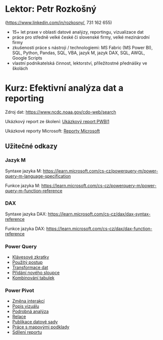 # Lektor: Petr Rozkošný
(https://www.linkedin.com/in/rozkosny/, 731 162 655)

- 15+ let praxe v oblasti datové analýzy, reportingu, vizualizace dat
- práce pro středně velké české či slovenské firmy, velké mezinárodní firmy
- zkušenosti práce s nástroji / technologiemi: MS Fabric (MS Power BI), SQL, Python, Pandas, SQL, VBA, jazyk M, jazyk DAX, SQL, AWQL, Google Scripts
- vlastní podnikatelská činnost, lektorství, příležitostné přednášky ve školách

# Kurz: Efektivní analýza dat a reporting

Zdroj dat: https://www.ncdc.noaa.gov/cdo-web/search

Ukázkový report ze školení: [Ukázkový report PWBI1](https://app.powerbi.com/view?r=eyJrIjoiNTg0ODhkYWYtNTMxOC00M2YzLTg2YTAtMDhjOWE0ZDIxNzY3IiwidCI6IjU4NzNhNWVlLTkzNTYtNGYyMy04YzMyLTQ5ODRmYjE5ZmZmMyIsImMiOjh9&pageName=ReportSectionfe84644d795c3ccb1a1a)

Ukázkové reporty Microsoft: [Reporty Microsoft](https://learn.microsoft.com/en-us/power-bi/create-reports/sample-datasets)


## Užitečné odkazy

### Jazyk M
Syntaxe jazyka M: https://learn.microsoft.com/cs-cz/powerquery-m/power-query-m-language-specification

Funkce jazyka M: https://learn.microsoft.com/cs-cz/powerquery-m/power-query-m-function-reference


### DAX
Syntaxe jazyka DAX: https://learn.microsoft.com/cs-cz/dax/dax-syntax-reference

Funkce jazyka DAX: https://learn.microsoft.com/cs-cz/dax/dax-function-reference



### Power Query
- [Klávesové zkratky](https://learn.microsoft.com/cs-cz/power-query/keyboard-shortcuts)
- [Použitý postup](https://learn.microsoft.com/cs-cz/power-query/applied-steps)
- [Transformace dat](https://learn.microsoft.com/cs-cz/training/modules/clean-data-power-bi/2-shape-data)
- [Přidání nového sloupce](https://support.microsoft.com/cs-cz/office/p%C5%99id%C3%A1n%C3%AD-vlastn%C3%ADho-sloupce-power-query-2dbb579a-915b-4ebd-b622-8e7f3d1d61a6)
- [Kombinování tabulek](https://learn.microsoft.com/cs-cz/training/modules/clean-data-power-bi/5-combine-tables)

### Power Pivot
- [Změna interakcí](https://learn.microsoft.com/cs-cz/power-bi/create-reports/service-reports-visual-interactions)
- [Popis vizuálu](https://learn.microsoft.com/cs-cz/power-bi/create-reports/desktop-tooltips?tabs=powerbi-desktop)
- [Podrobná analýza](https://learn.microsoft.com/cs-cz/power-bi/create-reports/desktop-drillthrough)
- [Relace](https://learn.microsoft.com/cs-cz/power-bi/transform-model/desktop-create-and-manage-relationships)
- [Publikace datové sady](https://learn.microsoft.com/cs-cz/power-bi/create-reports/desktop-upload-desktop-files)
- [Práce s mapovými podklady](https://learn.microsoft.com/cs-cz/power-bi/visuals/power-bi-map-tips-and-tricks)
- [Sdílení reportu](https://learn.microsoft.com/cs-cz/power-bi/collaborate-share/service-share-dashboards)






